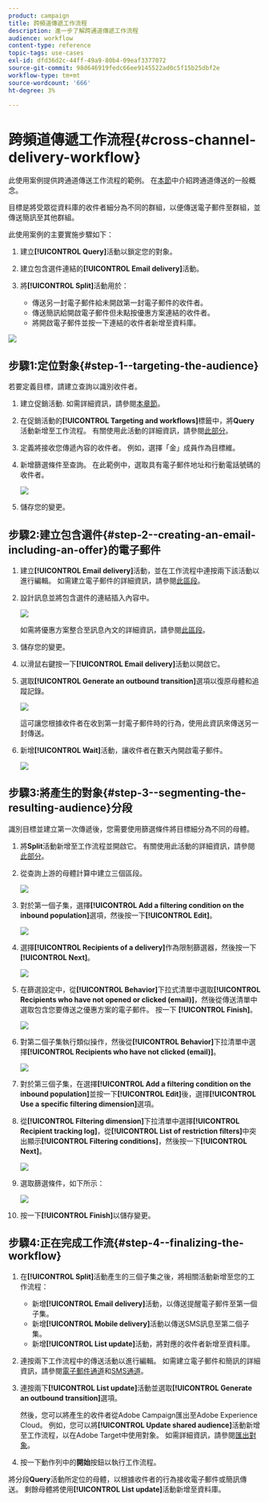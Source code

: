 ```yaml
---
product: campaign
title: 跨頻道傳遞工作流程
description: 進一步了解跨通道傳遞工作流程
audience: workflow
content-type: reference
topic-tags: use-cases
exl-id: dfd36d2c-44ff-49a9-80b4-09eaf3377072
source-git-commit: 98d646919fedc66ee9145522ad0c5f15b25dbf2e
workflow-type: tm+mt
source-wordcount: '666'
ht-degree: 3%

---
```


# 跨頻道傳遞工作流程{#cross-channel-delivery-workflow}

此使用案例提供跨通道傳送工作流程的範例。 在[本節](../../workflow/using/cross-channel-deliveries.md)中介紹跨通道傳送的一般概念。

目標是將受眾從資料庫的收件者細分為不同的群組，以便傳送電子郵件至群組，並傳送簡訊至其他群組。

此使用案例的主要實施步驟如下：

1. 建立&#x200B;**[!UICONTROL Query]**&#x200B;活動以鎖定您的對象。
1. 建立包含選件連結的&#x200B;**[!UICONTROL Email delivery]**&#x200B;活動。
1. 將&#x200B;**[!UICONTROL Split]**&#x200B;活動用於：

   * 傳送另一封電子郵件給未開啟第一封電子郵件的收件者。
   * 傳送簡訊給開啟電子郵件但未點按優惠方案連結的收件者。
   * 將開啟電子郵件並按一下連結的收件者新增至資料庫。

![](assets/wkf_cross-channel_7.png)

## 步驟1:定位對象{#step-1--targeting-the-audience}

若要定義目標，請建立查詢以識別收件者。

1. 建立促銷活動. 如需詳細資訊，請參閱[本章節](../../campaign/using/setting-up-marketing-campaigns.md#creating-a-campaign)。
1. 在促銷活動的&#x200B;**[!UICONTROL Targeting and workflows]**&#x200B;標籤中，將&#x200B;**Query**&#x200B;活動新增至工作流程。 有關使用此活動的詳細資訊，請參閱[此部分](../../workflow/using/query.md)。
1. 定義將接收您傳遞內容的收件者。 例如，選擇「金」成員作為目標維。
1. 新增篩選條件至查詢。 在此範例中，選取具有電子郵件地址和行動電話號碼的收件者。

   ![](assets/wkf_cross-channel_3.png)

1. 儲存您的變更。

## 步驟2:建立包含選件{#step-2--creating-an-email-including-an-offer}的電子郵件

1. 建立&#x200B;**[!UICONTROL Email delivery]**&#x200B;活動，並在工作流程中連按兩下該活動以進行編輯。 如需建立電子郵件的詳細資訊，請參閱[此區段](../../delivery/using/about-email-channel.md)。
1. 設計訊息並將包含選件的連結插入內容中。

   ![](assets/wkf_cross-channel_1.png)

   如需將優惠方案整合至訊息內文的詳細資訊，請參閱[此區段](../../interaction/using/integrating-an-offer-via-the-wizard.md#delivering-with-a-call-to-the-offer-engine)。

1. 儲存您的變更。
1. 以滑鼠右鍵按一下&#x200B;**[!UICONTROL Email delivery]**&#x200B;活動以開啟它。
1. 選取&#x200B;**[!UICONTROL Generate an outbound transition]**&#x200B;選項以復原母體和追蹤記錄。

   ![](assets/wkf_cross-channel_2.png)

   這可讓您根據收件者在收到第一封電子郵件時的行為，使用此資訊來傳送另一封傳送。

1. 新增&#x200B;**[!UICONTROL Wait]**&#x200B;活動，讓收件者在數天內開啟電子郵件。

   ![](assets/wkf_cross-channel_4.png)

## 步驟3:將產生的對象{#step-3--segmenting-the-resulting-audience}分段

識別目標並建立第一次傳遞後，您需要使用篩選條件將目標細分為不同的母體。

1. 將&#x200B;**Split**&#x200B;活動新增至工作流程並開啟它。 有關使用此活動的詳細資訊，請參閱[此部分](../../workflow/using/split.md)。
1. 從查詢上游的母體計算中建立三個區段。

   ![](assets/wkf_cross-channel_6.png)

1. 對於第一個子集，選擇&#x200B;**[!UICONTROL Add a filtering condition on the inbound population]**&#x200B;選項，然後按一下&#x200B;**[!UICONTROL Edit]**。

   ![](assets/wkf_cross-channel_8.png)

1. 選擇&#x200B;**[!UICONTROL Recipients of a delivery]**&#x200B;作為限制篩選器，然後按一下&#x200B;**[!UICONTROL Next]**。

   ![](assets/wkf_cross-channel_9.png)

1. 在篩選設定中，從&#x200B;**[!UICONTROL Behavior]**&#x200B;下拉式清單中選取&#x200B;**[!UICONTROL Recipients who have not opened or clicked (email)]**，然後從傳送清單中選取包含您要傳送之優惠方案的電子郵件。 按一下 **[!UICONTROL Finish]**。

   ![](assets/wkf_cross-channel_10.png)

1. 對第二個子集執行類似操作，然後從&#x200B;**[!UICONTROL Behavior]**&#x200B;下拉清單中選擇&#x200B;**[!UICONTROL Recipients who have not clicked (email)]**。

   ![](assets/wkf_cross-channel_11.png)

1. 對於第三個子集，在選擇&#x200B;**[!UICONTROL Add a filtering condition on the inbound population]**&#x200B;並按一下&#x200B;**[!UICONTROL Edit]**&#x200B;後，選擇&#x200B;**[!UICONTROL Use a specific filtering dimension]**&#x200B;選項。
1. 從&#x200B;**[!UICONTROL Filtering dimension]**&#x200B;下拉清單中選擇&#x200B;**[!UICONTROL Recipient tracking log]**，從&#x200B;**[!UICONTROL List of restriction filters]**&#x200B;中突出顯示&#x200B;**[!UICONTROL Filtering conditions]**，然後按一下&#x200B;**[!UICONTROL Next]**。

   ![](assets/wkf_cross-channel_12.png)

1. 選取篩選條件，如下所示：

   ![](assets/wkf_cross-channel_13.png)

1. 按一下&#x200B;**[!UICONTROL Finish]**&#x200B;以儲存變更。

## 步驟4:正在完成工作流{#step-4--finalizing-the-workflow}

1. 在&#x200B;**[!UICONTROL Split]**&#x200B;活動產生的三個子集之後，將相關活動新增至您的工作流程：

   * 新增&#x200B;**[!UICONTROL Email delivery]**&#x200B;活動，以傳送提醒電子郵件至第一個子集。
   * 新增&#x200B;**[!UICONTROL Mobile delivery]**&#x200B;活動以傳送SMS訊息至第二個子集。
   * 新增&#x200B;**[!UICONTROL List update]**&#x200B;活動，將對應的收件者新增至資料庫。

1. 連按兩下工作流程中的傳送活動以進行編輯。 如需建立電子郵件和簡訊的詳細資訊，請參閱[電子郵件通道](../../delivery/using/about-email-channel.md)和[SMS通道](../../delivery/using/sms-channel.md)。
1. 連按兩下&#x200B;**[!UICONTROL List update]**&#x200B;活動並選取&#x200B;**[!UICONTROL Generate an outbound transition]**&#x200B;選項。

   然後，您可以將產生的收件者從Adobe Campaign匯出至Adobe Experience Cloud。 例如，您可以將&#x200B;**[!UICONTROL Update shared audience]**&#x200B;活動新增至工作流程，以在Adobe Target中使用對象。 如需詳細資訊，請參閱[匯出對象](../../integrations/using/importing-and-exporting-audiences.md#exporting-an-audience)。

1. 按一下動作列中的&#x200B;**開始**&#x200B;按鈕以執行工作流程。

將分段&#x200B;**Query**&#x200B;活動所定位的母體，以根據收件者的行為接收電子郵件或簡訊傳送。 剩餘母體將使用&#x200B;**[!UICONTROL List update]**&#x200B;活動新增至資料庫。
